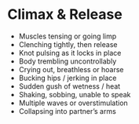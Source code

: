 # Climax & Release

- Muscles tensing or going limp  
- Clenching tightly, then release  
- Knot pulsing as it locks in place  
- Body trembling uncontrollably  
- Crying out, breathless or hoarse  
- Bucking hips / jerking in place  
- Sudden gush of wetness / heat  
- Shaking, sobbing, unable to speak  
- Multiple waves or overstimulation  
- Collapsing into partner’s arms